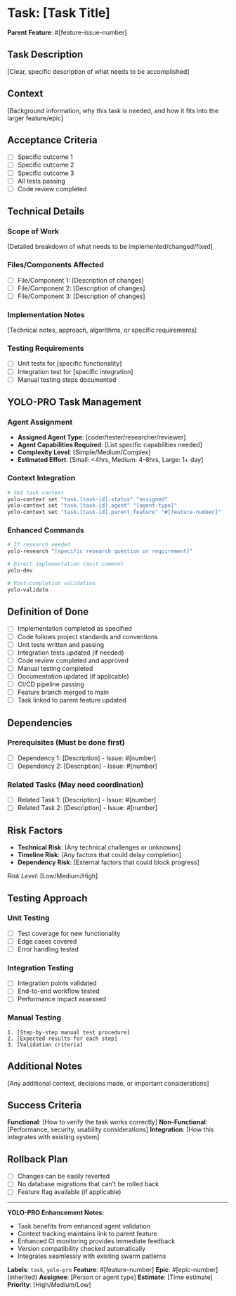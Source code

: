 # Task: [Task Title]

**Parent Feature**: #[feature-issue-number]

## Task Description
[Clear, specific description of what needs to be accomplished]

## Context
[Background information, why this task is needed, and how it fits into the larger feature/epic]

## Acceptance Criteria
- [ ] Specific outcome 1
- [ ] Specific outcome 2  
- [ ] Specific outcome 3
- [ ] All tests passing
- [ ] Code review completed

## Technical Details

### Scope of Work
[Detailed breakdown of what needs to be implemented/changed/fixed]

### Files/Components Affected
- [ ] File/Component 1: [Description of changes]
- [ ] File/Component 2: [Description of changes]
- [ ] File/Component 3: [Description of changes]

### Implementation Notes
[Technical notes, approach, algorithms, or specific requirements]

### Testing Requirements
- [ ] Unit tests for [specific functionality]
- [ ] Integration test for [specific integration]
- [ ] Manual testing steps documented

## YOLO-PRO Task Management

### Agent Assignment
- **Assigned Agent Type**: [coder/tester/researcher/reviewer]
- **Agent Capabilities Required**: [List specific capabilities needed]
- **Complexity Level**: [Simple/Medium/Complex]
- **Estimated Effort**: [Small: <4hrs, Medium: 4-8hrs, Large: 1+ day]

### Context Integration
```bash
# Set task context
yolo-context set "task.[task-id].status" "assigned"
yolo-context set "task.[task-id].agent" "[agent-type]"
yolo-context set "task.[task-id].parent_feature" "#[feature-number]"
```

### Enhanced Commands
```bash
# If research needed
yolo-research "[specific research question or requirement]"

# Direct implementation (most common)
yolo-dev

# Post-completion validation
yolo-validate
```

## Definition of Done
- [ ] Implementation completed as specified
- [ ] Code follows project standards and conventions
- [ ] Unit tests written and passing
- [ ] Integration tests updated (if needed)
- [ ] Code review completed and approved
- [ ] Manual testing completed
- [ ] Documentation updated (if applicable)
- [ ] CI/CD pipeline passing
- [ ] Feature branch merged to main
- [ ] Task linked to parent feature updated

## Dependencies
### Prerequisites (Must be done first)
- [ ] Dependency 1: [Description] - Issue: #[number]
- [ ] Dependency 2: [Description] - Issue: #[number]

### Related Tasks (May need coordination)
- [ ] Related Task 1: [Description] - Issue: #[number]
- [ ] Related Task 2: [Description] - Issue: #[number]

## Risk Factors
- **Technical Risk**: [Any technical challenges or unknowns]
- **Timeline Risk**: [Any factors that could delay completion]
- **Dependency Risk**: [External factors that could block progress]

*Risk Level*: [Low/Medium/High]

## Testing Approach

### Unit Testing
- [ ] Test coverage for new functionality
- [ ] Edge cases covered
- [ ] Error handling tested

### Integration Testing  
- [ ] Integration points validated
- [ ] End-to-end workflow tested
- [ ] Performance impact assessed

### Manual Testing
```
1. [Step-by-step manual test procedure]
2. [Expected results for each step]
3. [Validation criteria]
```

## Additional Notes
[Any additional context, decisions made, or important considerations]

## Success Criteria
**Functional**: [How to verify the task works correctly]
**Non-Functional**: [Performance, security, usability considerations]
**Integration**: [How this integrates with existing system]

## Rollback Plan
- [ ] Changes can be easily reverted
- [ ] No database migrations that can't be rolled back
- [ ] Feature flag available (if applicable)

---

**YOLO-PRO Enhancement Notes:**
- Task benefits from enhanced agent validation
- Context tracking maintains link to parent feature
- Enhanced CI monitoring provides immediate feedback
- Version compatibility checked automatically
- Integrates seamlessly with existing swarm patterns

**Labels**: `task`, `yolo-pro`
**Feature**: #[feature-number]
**Epic**: #[epic-number] (inherited)
**Assignee**: [Person or agent type]
**Estimate**: [Time estimate]
**Priority**: [High/Medium/Low]